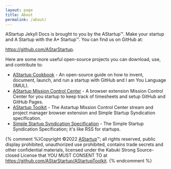 ```yaml
---
layout: page
title: About
permalink: /about/
---
```


AStartup Jekyll Docs is brought to you by the AStartup™️. Make your startup and A Startup with the A* Startup™️. You can find us on GitHub at:

<https://github.com/AStarStartup>.

Here are some more useful open-source projects you can download, use, and contribute to:

* [AStartup Cookbook](https://github.com/AStarStartup/AStartupCookbook) - An open-source guide on how to invent, document, launch, and run a startup with GitHub and I am You Language (IMUL).
* [AStartup Mission Control Center](https://github.com/AStarStartup/AStartupMCC) - A browser extension Mission Control Center for you startup to keep track of timesheets and setup GitHub and GitHub Pages.
* [AStartup Toolkit](https://github.com/AStarStartup/AStartupToolkit) - The Astartup Mission Control Center stream and project manager browser extension and Simple Startup Syndication specification.
* [Simple Startup Syndication Specification](https://github.com/AStarStartup/SimpleStartupSyndicationSpecification) - The Simple Startup Syndication Specification; it's like RSS for startups.

{% comment %}Copyright ©2022 [AStartup](https://astartup.net)™; all rights reserved, public display prohibited, unauthorized use prohibited, contains trade secrets and other confidential materials, licensed under the Kabuki Strong Source-closed License that YOU MUST CONSENT TO at <https://github.com/AStarStartup/AStartupToolkit>. {% endcomment %}